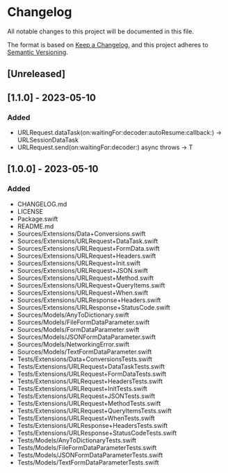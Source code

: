 # Changelog

All notable changes to this project will be documented in this file.

The format is based on [Keep a Changelog](https://keepachangelog.com/en/1.0.0/),
and this project adheres to [Semantic Versioning](https://semver.org/spec/v2.0.0.html).

## [Unreleased]

## [1.1.0] - 2023-05-10

### Added

- URLRequest.dataTask(on:waitingFor:decoder:autoResume:callback:) -> URLSessionDataTask
- URLRequest.send(on:waitingFor:decoder:) async throws -> T

## [1.0.0] - 2023-05-10

### Added

- CHANGELOG.md
- LICENSE
- Package.swift
- README.md
- Sources/Extensions/Data+Conversions.swift
- Sources/Extensions/URLRequest+DataTask.swift
- Sources/Extensions/URLRequest+FormData.swift
- Sources/Extensions/URLRequest+Headers.swift
- Sources/Extensions/URLRequest+Init.swift
- Sources/Extensions/URLRequest+JSON.swift
- Sources/Extensions/URLRequest+Method.swift
- Sources/Extensions/URLRequest+QueryItems.swift
- Sources/Extensions/URLRequest+When.swift
- Sources/Extensions/URLResponse+Headers.swift
- Sources/Extensions/URLResponse+StatusCode.swift
- Sources/Models/AnyToDictionary.swift
- Sources/Models/FileFormDataParameter.swift
- Sources/Models/FormDataParameter.swift
- Sources/Models/JSONFormDataParameter.swift
- Sources/Models/NetworkingError.swift
- Sources/Models/TextFormDataParameter.swift
- Tests/Extensions/Data+ConversionsTests.swift
- Tests/Extensions/URLRequest+DataTaskTests.swift
- Tests/Extensions/URLRequest+FormDataTests.swift
- Tests/Extensions/URLRequest+HeadersTests.swift
- Tests/Extensions/URLRequest+InitTests.swift
- Tests/Extensions/URLRequest+JSONTests.swift
- Tests/Extensions/URLRequest+MethodTests.swift
- Tests/Extensions/URLRequest+QueryItemsTests.swift
- Tests/Extensions/URLRequest+WhenTests.swift
- Tests/Extensions/URLResponse+HeadersTests.swift
- Tests/Extensions/URLResponse+StatusCodeTests.swift
- Tests/Models/AnyToDictionaryTests.swift
- Tests/Models/FileFormDataParameterTests.swift
- Tests/Models/JSONFormDataParameterTests.swift
- Tests/Models/TextFormDataParameterTests.swift
